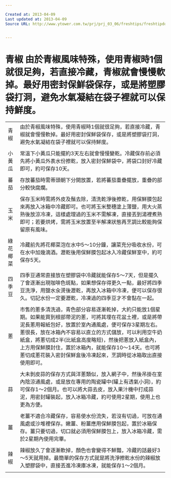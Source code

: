 ```yaml
---

Created at: 2013-04-09
Last updated at: 2013-04-09
Source URL: http://www.ytower.com.tw/prj/prj_03_06/freshtips/freshtipdown.htm


---
```


# 青椒 由於青椒風味特殊，使用青椒時1個就很足夠，若直接冷藏，青椒就會慢慢軟掉。最好用密封保鮮袋保存，或是將塑膠袋打洞，避免水氣凝結在袋子裡就可以保持鮮度。


|     |     |
| --- | --- |
| 青椒  | 由於青椒風味特殊，使用青椒時1個就很足夠，若直接冷藏，青椒就會慢慢軟掉。最好用密封保鮮袋保存，或是將塑膠袋打洞，避免水氣凝結在袋子裡就可以保持鮮度。 |
|     |     |
| 小黃瓜 | 常溫下小黃瓜只能擺約3天左右就會慢慢變乾。冷藏保存前必須先將小黃瓜外表水份擦乾，放入密封保鮮袋中，將袋口封好冷藏即可，約可保存10天。 |
|     |     |
| 蕃茄  | 存放蕃茄時需蒂頭朝下分開放置，若將蕃茄重疊擺放，重疊的部分較快腐爛。 |
|     |     |
| 玉米  | 保存玉米時需將外皮及鬚去除，清洗乾淨後擦乾，用保鮮膜包起來再放入冰箱中冷藏即可。也可將玉米整穗塗上薄鹽，用大火蒸熟後放涼冷凍，這樣處理過的玉米不需解凍，直接丟到湯裡煮熟即可；若要烘烤，需將玉米放置至半解凍狀態再烹調比較能夠保留原有風味。 |
|     |     |
| 綠花椰菜 | 冷藏前先將花椰菜泡在水中5～10分鐘，讓菜充分吸收水份，可在水中加幾滴酒。瀝乾後用保鮮膜包起冰入冷藏保鮮室中，約可保存5天。 |
|     |     |
| 四季豆 | 四季豆通常直接放在塑膠袋中冷藏就能保存5～7天，但是擺久了會逐漸出現咖啡色斑點，如果想保存得更久一點，最好將四季豆洗淨，用鹽水汆燙後瀝乾，再放入冰箱中冷凍，便可以保存很久。切記水份一定要瀝乾，冷凍過的四季豆才不會黏在一起。 |
|     |     |
| 蔥   | 市售的蔥多清洗過，青色部分容易逐漸乾掉，大約只能放1個星期。如果能買到根部帶泥的蔥，可將其埋在花盆土裡，或是將帶泥長蔥用報紙包好，放置於室內通風處，便可保存3星期左右。蔥很長，放在冰箱內不容易以直立的方式儲放，可以利用空牛奶紙盒，將蔥切成2半(比紙盒高度略短)，然後把蔥放入紙盒內，上方用保鮮膜封住，置於冰箱內，就能保存10～14天。也可將蔥切成蔥花裝入密封保鮮盒後冷凍起來，烹調時從冰箱取出直接使用即可。 |
|     |     |
| 蒜   | 大未剝皮蒜的保存方式與洋蔥類似，放入網子中，然後吊掛在室內陰涼通風處，或是放在專用的陶瓷罐中(罐上有透氣小洞)，約可保存1～2個月。也可以將大蒜去皮，放入果汁機中打成蒜泥，用密封罐裝起，放入冰箱冷藏，約可使用2星期，使用上也更為方便。 |
|     |     |
| 薑   | 老薑不適合冷藏保存，容易使水份流失，若沒有切過，可放在通風處或沙堆裡保存。嫩薑、粉薑應用保鮮膜包起，置於冰箱保存。薑只要切過，切口就必須用保鮮膜包上，放入冰箱冷藏，需於2星期內使用完畢。 |
|     |     |
| 辣椒  | 辣椒放久了會逐漸軟掉，顏色也會變得不鮮豔，冷藏的話最好3～5天就用掉。最簡單的保存方式就是將洗淨擦乾水份的辣椒放入塑膠袋中，直接丟進冷凍庫冰凍，就能保存1～2個月。 |
|     |     |

